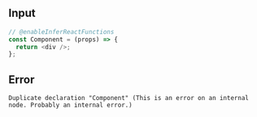 
## Input

```javascript
// @enableInferReactFunctions
const Component = (props) => {
  return <div />;
};

```


## Error

```
Duplicate declaration "Component" (This is an error on an internal node. Probably an internal error.)
```
          
      